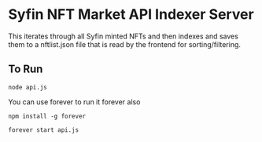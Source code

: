 # Syfin NFT Market API Indexer Server

This iterates through all Syfin minted NFTs and then indexes and saves them to a nftlist.json file that is read by the frontend for sorting/filtering.

## To Run

`node api.js`

You can use forever to run it forever also

`npm install -g forever`

`forever start api.js`